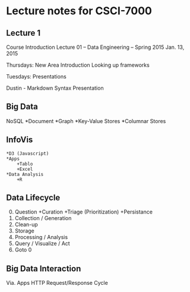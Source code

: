 # Lecture notes for CSCI-7000

## Lecture 1

Course Introduction
Lecture 01 – Data Engineering – Spring 2015
Jan. 13, 2015

Thursdays:
	New Area Introduction
		Looking up frameworks

Tuesdays:
	Presentations

Dustin - Markdown Syntax Presentation

## Big Data
NoSQL
	*Document
	*Graph
	*Key-Value Stores
	*Columnar Stores
	
## InfoVis
	*D3 (Javascript)
	*Apps
		+Tablo
		+Excel
	*Data Analysis
		+R
	
## Data Lifecycle
0. Question 
	+Curation
	+Triage (Prioritization)
	+Persistance
1. Collection / Generation
2. Clean-up
3. Storage
4. Processing / Analysis
5. Query / Visualize / Act
6. Goto 0

## Big Data Interaction
Via. Apps
HTTP Request/Response Cycle


	





